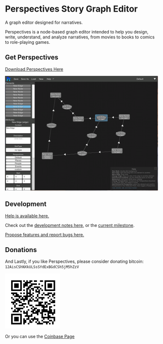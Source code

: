 # Perspectives Story Graph Editor

A graph editor designed for narratives.

Perspectives is a node-based graph editor intended to help you design, write, understand, and analyze narratives, from movies to books to comics to role-playing games.

## Get Perspectives
[Download Perspectives Here](https://github.com/arcandio/Perspectives/releases)

![screenshot](Distro/screenshot_alpha.PNG)

## Development

[Help is available here.](https://github.com/arcandio/Perspectives/wiki)

Check out the [development notes here](dev.md), or the [current milestone](https://github.com/arcandio/Perspectives/milestones/Beta).

[Propose features and report bugs here.](https://github.com/arcandio/Perspectives/issues)


## Donations
And Lastly, if you like Perspectives, please consider donating bitcoin: `12AisCShNXkULSsSYdExBGdCSh5jM5hZzV`

![12AisCShNXkULSsSYdExBGdCSh5jM5hZzV](Distro/bitcoin_wallet.PNG)

Or you can use the [Coinbase Page](https://www.coinbase.com/Voidspiral)